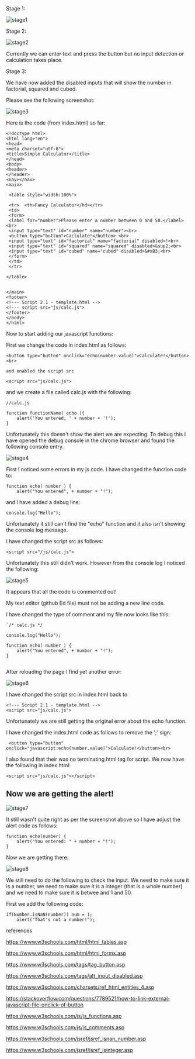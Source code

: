Stage 1:

![stage1](readme_files/screenshot1.PNG)

Stage 2:

![stage2](readme_files/screenshot2.PNG)

Currently we can enter text and press the button but no input detection or calculation takes place.


Stage 3: 

We have now added the disabled inputs that will show the number in factorial, squared and cubed.

Please see the following screenshot:

![stage3](readme_files/screenshot3.PNG)

Here is the code (from index.html) so far:

```
<!doctype html>
<html lang="en">
<head>
<meta charset="utf-8">
<title>Simple Calculator</title>
</head>
<body>
<header>
</header>
<nav></nav>
<main>

 <table style="width:100%">
  
 <tr>  <th>Fancy Calculator</hd></tr>
 <td>
 <form>
 <label for="number">Please enter a number between 0 and 50.</label><br>
 <input type="text" id="number" name="number"><br>
 <button type="button">Caclulate!</button> <br>
 <input type="text" id="factorial" name="factorial" disabled>!<br>
 <input type="text" id="squared" name="squared" disabled>&sup2;<br>
 <input type="text" id="cubed" name="cubed" disabled>&#xB3;<br>    
 </form> 
 </td>
 </tr>
  
</table> 
  
  
</main>
<footer>
<!--- Script 2.1 - template.html -->
<!--- script src="js/calc.js"> 
</footer>
</body>
</html>

```



Now to start adding our javascript functions:

First we change the code in index.html as follows:
```
<button type="button" onclick="echo(number.value)">Calculate!</button><br>
```
```
and enabled the script src

<script src="js/calc.js"> 
```

and we create a file called calc.js with the following:

```
//calc.js

function functionName( echo ){
	alert('You entered, ' + number + '!');
}
```





Unfortunately this doesn't show the alert we are expecting. To debug this I have opened the debug console in the chrome browser and found the following console entry.

![stage4](readme_files/screenshot4.PNG)



First I noticed some errors in my js code. I have changed the function code to:

```
function echo( number ) {
	alert("You entered", + number + "!");
```

and I have added a debug line:

```
console.log("Hello");
```

Unfortunately it still can't find the "echo" function and it also isn't showing the console log message.

I have changed the script src as follows:

```
<script src="/js/calc.js"> 
```

Unfortunately this still didn't work. However from the console log I noticed the following:

![stage5](readme_files/screenshot5.PNG)

It appears that all the code is commented out!

My text editor (github Ed file) must not be adding a new line code.

I have changed the type of comment and my file now looks like this:

```
`/* calc.js */

console.log("Hello");

function echo( number ) {
	alert("You entered", + number + "!");
}


```

After reloading the page I find yet another error:

![stage6](readme_files/screenshot6.PNG)

I have changed the script src in index.html back to

```
<!--- Script 2.1 - template.html -->
<script src="js/calc.js"> 
```

Unfortunately we are still getting the original error about the echo function.

I have changed the index.html code as follows to remove the ';' sign:

```
 <button type="button" onclick="javascript:echo(number.value)">Calculate!</button><br>
 ```


I also found that their was no terminating html tag for script. We now have the following in index.html:

```
<script src="js/calc.js"></script>
```

Now we are getting the alert! 
-
![stage7](readme_files/screenshot7.PNG)

It still wasn't quite right as per the screenshot above so I have adjust the alert code as follows:

```
function echo(number) {
    alert("You entered: " + number + "!");
}
```

Now we are getting there:

![stage8](readme_files/screenshot8.PNG)


We still need to do the following to check the input. We need to make sure it is a number, we need to make sure it is a integer (that is a whole number) and we need
to make sure it is betwee and 1 and 50.

First we add the following code:

```
if(Number.isNaN(number)) num = 1; 
    alert("That's not a number!"); 
```    


references

https://www.w3schools.com/html/html_tables.asp


https://www.w3schools.com/html/html_forms.asp


https://www.w3schools.com/tags/tag_button.asp


https://www.w3schools.com/tags/att_input_disabled.asp

https://www.w3schools.com/charsets/ref_html_entities_4.asp

https://stackoverflow.com/questions/7789521/how-to-link-external-javascript-file-onclick-of-button

https://www.w3schools.com/js/js_functions.asp

https://www.w3schools.com/js/js_comments.asp

https://www.w3schools.com/jsref/jsref_isnan_number.asp

https://www.w3schools.com/jsref/jsref_isinteger.asp
